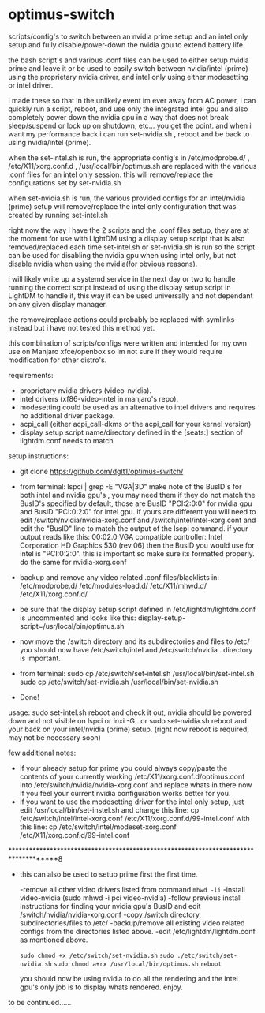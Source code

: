 # optimus-switch
scripts/config's to switch between an nvidia prime setup and an intel only setup and fully disable/power-down the nvidia gpu to extend battery life.

the bash script's and various .conf files can be used to either setup nvidia prime and leave it or be used to easily switch between nvidia/intel (prime) using the proprietary nvidia driver, and intel only using either modesetting or intel driver. 

i made these so that in the unlikely event im ever away from AC power, i can quickly run a script, reboot, and use only the integrated intel gpu and also completely power down the nvidia gpu in a way that does not break sleep/suspend or lock up on shutdown, etc... you get the point.  and when i want my performance back i can run set-nvidia.sh , reboot and be back to using nvidia/intel (prime).

when the set-intel.sh is run, the appropriate config's in /etc/modprobe.d/ , /etc/X11/xorg.conf.d , /usr/local/bin/optimus.sh are replaced with the various .conf files for an intel only session. this will remove/replace the configurations set by set-nvidia.sh

when set-nvidia.sh is run, the various provided configs for an intel/nvidia (prime) setup will remove/replace the intel only configuration that was created by running set-intel.sh

right now the way i have the 2 scripts and the .conf files setup, they are at the moment for use with LightDM using a display setup script that is also removed/replaced each time set-intel.sh or set-nvidia.sh  is run so the script can be used for disabling the nvidia gpu when using intel only, but not disable nvidia when using the nvidia(for obvious reasons).

i will likely write up a systemd service in the next day or two to handle running the correct script instead of using the display setup script in LightDM to handle it, this way it can be used universally and not dependant on any given display manager.

the remove/replace actions could probably be replaced with symlinks instead but i have not tested this method yet.

this combination of scripts/configs were written and intended for my own use on Manjaro xfce/openbox so im not sure if they would require modification for other distro's.

requirements:
 - proprietary nvidia drivers (video-nvidia).
 - intel drivers (xf86-video-intel in manjaro's repo).
 - modesetting could be used as an alternative to intel drivers and requires no additional driver package.
 - acpi_call (either acpi_call-dkms or the acpi_call for your kernel version)
 - display setup script name/directory defined in the [seats:] section of lightdm.conf needs to match 
 
 setup instructions:
 - git clone https://github.com/dglt1/optimus-switch/
 
 

 - from terminal:
    lspci | grep -E "VGA|3D"
    make note of the BusID's for both intel and nvidia gpu's , you may need them if they do not match the BusID's specified by default, those are BusID "PCI:2:0:0" for nvidia gpu and   BusID "PCI:0:2:0" for intel gpu. if yours are different you will need to edit /switch/nvidia/nvidia-xorg.conf and /switch/intel/intel-xorg.conf and edit the "BusID" line to match the output of the lscpi command. if your output reads like this:
    00:02.0 VGA compatible controller: Intel Corporation HD Graphics 530 (rev 06)
    then the BusID you would use for intel is "PCI:0:2:0". this is important so make sure its formatted properly.
    do the same for nvidia-xorg.conf


  - backup and remove any video related .conf files/blacklists in:
 /etc/modprobe.d/
 /etc/modules-load.d/
 /etc/X11/mhwd.d/
 /etc/X11/xorg.conf.d/
 
  - be sure that the display setup script defined in /etc/lightdm/lightdm.conf is uncommented and looks like this:
  display-setup-script=/usr/local/bin/optimus.sh 
  
  - now move the /switch directory and its subdirectories and files to /etc/ 
    you should now have /etc/switch/intel  and /etc/switch/nvidia  . directory is important.
    
  - from terminal:
 sudo cp /etc/switch/set-intel.sh /usr/local/bin/set-intel.sh
 sudo cp /etc/switch/set-nvidia.sh /usr/local/bin/set-nvidia.sh
 
  - Done! 
  
  usage:
  sudo set-intel.sh
  reboot and check it out, nvidia should be powered down and not visible on lspci or inxi -G .
  or
  sudo set-nvidia.sh
  reboot and your back on your intel/nvidia (prime) setup.
  (right now reboot is required, may not be necessary soon)
  
  few additional notes:
  - if your already setup for prime you could always copy/paste the contents of your currently working 
  /etc/X11/xorg.conf.d/optimus.conf into /etc/switch/nvidia/nvidia-xorg.conf  and replace whats in there now if you feel     your current nvidia configuration works better for you.
  - if you want to use the modesetting driver for the intel only setup, just edit
  /usr/local/bin/set-instel.sh  and change this line:
  cp /etc/switch/intel/intel-xorg.conf /etc/X11/xorg.conf.d/99-intel.conf
  with this line:
  cp /etc/switch/intel/modeset-xorg.conf /etc/X11/xorg.conf.d/99-intel.conf

************************************************************************************8
- this can also be used to setup prime first the first time.
  
  -remove all other video drivers listed from  command ` mhwd -li `
  -install video-nvidia (sudo mhwd -i pci video-nvidia)
  -follow previous install instructions for finding your nvidia gpu's BusID and edit /switch/nvidia/nvidia-xorg.conf
  -copy /switch directory, subdirectories/files to /etc/
  -backup/remove all existing video related configs from the directories listed above.
  -edit /etc/lightdm/lightdm.conf as mentioned above.
  
  `sudo chmod +x /etc/switch/set-nvidia.sh`
  `sudo ./etc/switch/set-nvidia.sh`
  `sudo chmod a+rx /usr/local/bin/optimus.sh`
  `reboot`
  
  you should now be using nvidia to do all the rendering and the intel gpu's only job is to
  display whats rendered. enjoy.
 
 
 to be continued......
 
 
